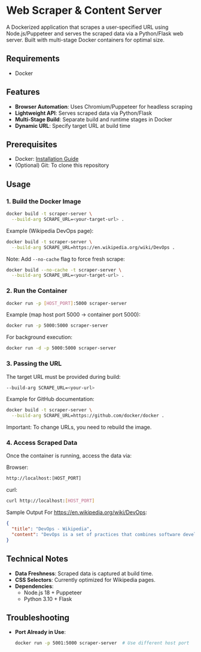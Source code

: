 # Web Scraper & Content Server

A Dockerized application that scrapes a user-specified URL using Node.js/Puppeteer and serves the scraped data via a Python/Flask web server. Built with multi-stage Docker containers for optimal size.

## Requirements
- Docker

## Features
- **Browser Automation**: Uses Chromium/Puppeteer for headless scraping
- **Lightweight API**: Serves scraped data via Python/Flask
- **Multi-Stage Build**: Separate build and runtime stages in Docker
- **Dynamic URL**: Specify target URL at build time

## Prerequisites
- Docker: [Installation Guide](https://docs.docker.com/get-docker/)
- (Optional) Git: To clone this repository

## Usage

### 1. Build the Docker Image
```bash
docker build -t scraper-server \
  --build-arg SCRAPE_URL=<your-target-url> .
```

Example (Wikipedia DevOps page):
```bash
docker build -t scraper-server \
  --build-arg SCRAPE_URL=https://en.wikipedia.org/wiki/DevOps .
```

Note: Add `--no-cache` flag to force fresh scrape:
```bash
docker build --no-cache -t scraper-server \
  --build-arg SCRAPE_URL=<your-target-url> .
```

### 2. Run the Container
```bash
docker run -p [HOST_PORT]:5000 scraper-server
```

Example (map host port 5000 → container port 5000):
```bash
docker run -p 5000:5000 scraper-server
```

For background execution:
```bash
docker run -d -p 5000:5000 scraper-server
```

### 3. Passing the URL
The target URL must be provided during build:
```bash
--build-arg SCRAPE_URL=<your-url>
```

Example for GitHub documentation:
```bash
docker build -t scraper-server \
  --build-arg SCRAPE_URL=https://github.com/docker/docker .
```

Important: To change URLs, you need to rebuild the image.

### 4. Access Scraped Data
Once the container is running, access the data via:

Browser:
```bash
http://localhost:[HOST_PORT]
```

curl:
```bash
curl http://localhost:[HOST_PORT]
```

Sample Output
For https://en.wikipedia.org/wiki/DevOps:
```json
{
  "title": "DevOps - Wikipedia",
  "content": "DevOps is a set of practices that combines software development (Dev) and IT operations (Ops)..."
}
```

## Technical Notes
- **Data Freshness**: Scraped data is captured at build time.
- **CSS Selectors**: Currently optimized for Wikipedia pages.
- **Dependencies**:
  - Node.js 18 + Puppeteer
  - Python 3.10 + Flask

## Troubleshooting
- **Port Already in Use**:
  ```bash
  docker run -p 5001:5000 scraper-server  # Use different host port
  ```